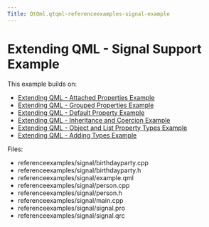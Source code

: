 ```yaml
---
Title: QtQml.qtqml-referenceexamples-signal-example
---
```

        
Extending QML - Signal Support Example
======================================

<span class="subtitle"></span>
<span id="details"></span>
This example builds on:

-   [Extending QML - Attached Properties Example](https://developer.ubuntu.comapps/qml/sdk-15.04.4/QtQml.referenceexamples-attached/)
-   [Extending QML - Grouped Properties Example](https://developer.ubuntu.comapps/qml/sdk-15.04.4/QtQml.referenceexamples-grouped/)
-   [Extending QML - Default Property Example](https://developer.ubuntu.comapps/qml/sdk-15.04.4/QtQml.referenceexamples-default/)
-   [Extending QML - Inheritance and Coercion Example](https://developer.ubuntu.comapps/qml/sdk-15.04.4/QtQml.referenceexamples-coercion/)
-   [Extending QML - Object and List Property Types Example](https://developer.ubuntu.comapps/qml/sdk-15.04.4/QtQml.referenceexamples-properties/)
-   [Extending QML - Adding Types Example](https://developer.ubuntu.comapps/qml/sdk-15.04.4/QtQml.referenceexamples-adding/)

Files:

-   referenceexamples/signal/birthdayparty.cpp
-   referenceexamples/signal/birthdayparty.h
-   referenceexamples/signal/example.qml
-   referenceexamples/signal/person.cpp
-   referenceexamples/signal/person.h
-   referenceexamples/signal/main.cpp
-   referenceexamples/signal/signal.pro
-   referenceexamples/signal/signal.qrc

